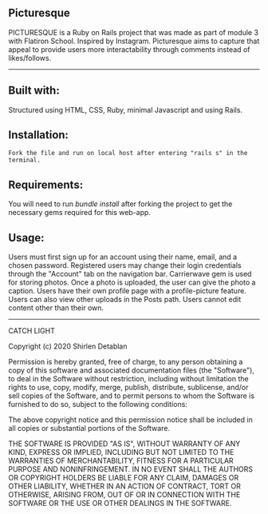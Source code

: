 ## Picturesque 

PICTURESQUE is a Ruby on Rails project that was made as part of module 3 with Flatiron School.
Inspired by Instagram. Picturesque aims to capture that appeal to provide users more interactability 
through comments instead of likes/follows.

____________________________

## Built with:

Structured using HTML, CSS, Ruby, minimal Javascript and using Rails.

## Installation:

`Fork the file and run on local host after entering "rails s" in the terminal.`

## Requirements:

You will need to run *bundle install* after forking the project to get the necessary gems required for this web-app. 

## Usage:

Users must first sign up for an account using their name, email, and a chosen password. Registered users may change their login credentials through the "Account" tab on the navigation bar. Carrierwave gem is used for storing photos. Once a photo is uploaded, the user can give the photo a caption. Users have their own profile page with a profile-picture feature. Users can also view other uploads in the Posts path. Users cannot edit content other than their own. 

____________________________

CATCH LIGHT

Copyright (c) 2020 Shirlen Detablan

Permission is hereby granted, free of charge, to any person obtaining a copy
of this software and associated documentation files (the "Software"), to deal
in the Software without restriction, including without limitation the rights
to use, copy, modify, merge, publish, distribute, sublicense, and/or sell
copies of the Software, and to permit persons to whom the Software is
furnished to do so, subject to the following conditions:

The above copyright notice and this permission notice shall be included in all
copies or substantial portions of the Software.

THE SOFTWARE IS PROVIDED "AS IS", WITHOUT WARRANTY OF ANY KIND, EXPRESS OR
IMPLIED, INCLUDING BUT NOT LIMITED TO THE WARRANTIES OF MERCHANTABILITY,
FITNESS FOR A PARTICULAR PURPOSE AND NONINFRINGEMENT. IN NO EVENT SHALL THE
AUTHORS OR COPYRIGHT HOLDERS BE LIABLE FOR ANY CLAIM, DAMAGES OR OTHER
LIABILITY, WHETHER IN AN ACTION OF CONTRACT, TORT OR OTHERWISE, ARISING FROM,
OUT OF OR IN CONNECTION WITH THE SOFTWARE OR THE USE OR OTHER DEALINGS IN THE
SOFTWARE.
